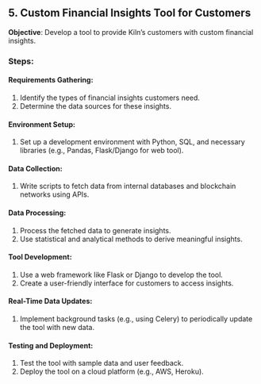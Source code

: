 ## 5. Custom Financial Insights Tool for Customers
**Objective**: Develop a tool to provide Kiln’s customers with custom financial insights.

### Steps:
#### Requirements Gathering:
1. Identify the types of financial insights customers need.
2. Determine the data sources for these insights.

#### Environment Setup:
1. Set up a development environment with Python, SQL, and necessary libraries (e.g., Pandas, Flask/Django for web tool).

#### Data Collection:
1. Write scripts to fetch data from internal databases and blockchain networks using APIs.

#### Data Processing:
1. Process the fetched data to generate insights.
2. Use statistical and analytical methods to derive meaningful insights.

#### Tool Development:
1. Use a web framework like Flask or Django to develop the tool.
2. Create a user-friendly interface for customers to access insights.

#### Real-Time Data Updates:
1. Implement background tasks (e.g., using Celery) to periodically update the tool with new data.

#### Testing and Deployment:
1. Test the tool with sample data and user feedback.
2. Deploy the tool on a cloud platform (e.g., AWS, Heroku).

